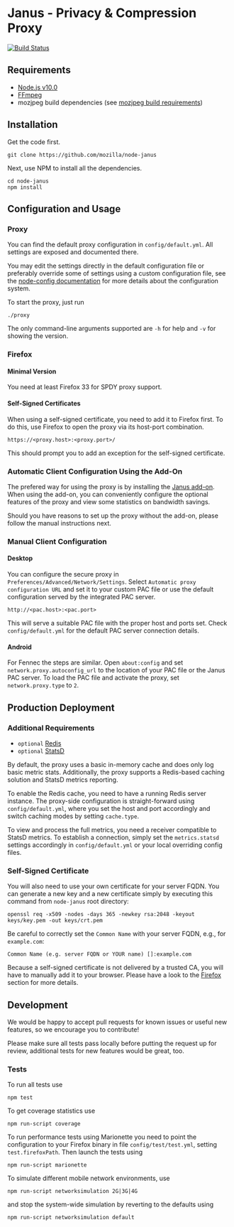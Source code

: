 # Janus - Privacy & Compression Proxy
[![Build Status](https://travis-ci.org/mozilla/node-janus.svg?branch=develop)](https://travis-ci.org/mozilla/node-janus)

## Requirements
* [Node.js v10.0](http://nodejs.org)
* [FFmpeg](http://ffmpeg.org/)
* mozjpeg build dependencies (see [mozjpeg build requirements](https://github.com/mozilla/mozjpeg/blob/master/BUILDING.txt))

## Installation
Get the code first.

    git clone https://github.com/mozilla/node-janus

Next, use NPM to install all the dependencies.

    cd node-janus  
    npm install

## Configuration and Usage
### Proxy
You can find the default proxy configuration in `config/default.yml`.
All settings are exposed and documented there.

You may edit the settings directly in the default configuration file or
preferably override some of settings using a custom configuration file,
see the [node-config documentation](https://lorenwest.github.io/node-config/latest/)
for more details about the configuration system.

To start the proxy, just run

    ./proxy

The only command-line arguments supported are `-h` for help and `-v` for
showing the version.

### Firefox
#### Minimal Version
You need at least Firefox 33 for SPDY proxy support.

#### Self-Signed Certificates
When using a self-signed certificate, you need to add it to Firefox first. To do
this, use Firefox to open the proxy via its host-port combination.

    https://<proxy.host>:<proxy.port>/

This should prompt you to add an exception for the self-signed certificate.

### Automatic Client Configuration Using the Add-On
The prefered way for using the proxy is by installing the [Janus
add-on](https://addons.mozilla.org/en-US/firefox/addon/janus-proxy-configurator/).
When using the add-on, you can conveniently configure the optional features of
the proxy and view some statistics on bandwidth savings.

Should you have reasons to set up the proxy without the add-on, please follow
the manual instructions next.

### Manual Client Configuration
#### Desktop
You can configure the secure proxy in `Preferences/Advanced/Network/Settings`.
Select `Automatic proxy configuration URL` and set it to your custom PAC file or
use the default configuration served by the integrated PAC server.

    http://<pac.host>:<pac.port>

This will serve a suitable PAC file with the proper host and ports set.
Check `config/default.yml` for the default PAC server connection details.

#### Android
For Fennec the steps are similar. Open `about:config` and set
`network.proxy.autoconfig_url` to the location of your PAC file or the Janus
PAC server.
To load the PAC file and activate the proxy, set `network.proxy.type` to `2`.

## Production Deployment
### Additional Requirements
* `optional` [Redis](http://redis.io)
* `optional` [StatsD](https://github.com/etsy/statsd)

By default, the proxy uses a basic in-memory cache and does only log basic
metric stats. Additionally, the proxy supports a Redis-based caching solution
and StatsD metrics reporting.

To enable the Redis cache, you need to have a running Redis server instance.
The proxy-side configuration is straight-forward using `config/default.yml`,
where you set the host and port accordingly and switch caching modes by setting
`cache.type`.

To view and process the full metrics, you need a receiver compatible to StatsD
metrics. To establish a connection, simply set the `metrics.statsd` settings
accordingly in `config/default.yml` or your local overriding config files.

### Self-Signed Certificate
You will also need to use your own certificate for your server FQDN. You can
generate a new key and a new certificate simply by executing this command from
`node-janus` root directory:

    openssl req -x509 -nodes -days 365 -newkey rsa:2048 -keyout keys/key.pem -out keys/crt.pem

Be careful to correctly set the `Common Name` with your server FQDN, e.g., for
`example.com`:

    Common Name (e.g. server FQDN or YOUR name) []:example.com

Because a self-signed certificate is not delivered by a trusted CA, you will
have to manually add it to your browser. Please have a look to the [Firefox](#firefox)
section for more details.

## Development
We would be happy to accept pull requests for known issues or useful new
features, so we encourage you to contribute!

Please make sure all tests pass locally before putting the request up for
review, additional tests for new features would be great, too.

### Tests
To run all tests use

    npm test

To get coverage statistics use

    npm run-script coverage

To run performance tests using Marionette you need to point the configuration
to your Firefox binary in file `config/test/test.yml`, setting
`test.firefoxPath`. Then launch the tests using

    npm run-script marionette

To simulate different mobile network environments, use

    npm run-script networksimulation 2G|3G|4G

and stop the system-wide simulation by reverting to the defaults using

    npm run-script networksimulation default

